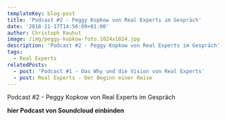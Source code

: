 ```yaml
---
templateKey: blog-post
title: 'Podcast #2 - Peggy Kopkow von Real Experts im Gespräch'
date: '2018-11-17T14:56:09+01:00'
author: Christoph Rauhut
image: /img/peggy-kopkow-foto.1024x1024.jpg
description: 'Podcast #2 - Peggy Kopkow von Real Experts im Gespräch'
tags:
  - Real Experts
relatedPosts:
  - post: 'Podcast #1 - Das Why und die Vision von Real Experts'
  - post: Real Experts - Der Beginn einer Reise
---
```

Podcast #2 - Peggy Kopkow von Real Experts im Gespräch

**hier Podcast von Soundcloud einbinden**
